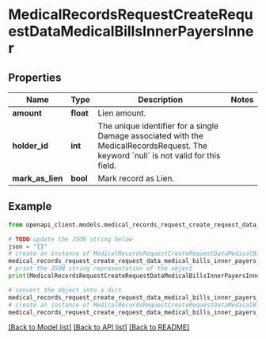 # MedicalRecordsRequestCreateRequestDataMedicalBillsInnerPayersInner


## Properties

Name | Type | Description | Notes
------------ | ------------- | ------------- | -------------
**amount** | **float** | Lien amount. | 
**holder_id** | **int** | The unique identifier for a single Damage associated with the MedicalRecordsRequest. The keyword &#x60;null&#x60; is not valid for this field. | 
**mark_as_lien** | **bool** | Mark record as Lien. | 

## Example

```python
from openapi_client.models.medical_records_request_create_request_data_medical_bills_inner_payers_inner import MedicalRecordsRequestCreateRequestDataMedicalBillsInnerPayersInner

# TODO update the JSON string below
json = "{}"
# create an instance of MedicalRecordsRequestCreateRequestDataMedicalBillsInnerPayersInner from a JSON string
medical_records_request_create_request_data_medical_bills_inner_payers_inner_instance = MedicalRecordsRequestCreateRequestDataMedicalBillsInnerPayersInner.from_json(json)
# print the JSON string representation of the object
print(MedicalRecordsRequestCreateRequestDataMedicalBillsInnerPayersInner.to_json())

# convert the object into a dict
medical_records_request_create_request_data_medical_bills_inner_payers_inner_dict = medical_records_request_create_request_data_medical_bills_inner_payers_inner_instance.to_dict()
# create an instance of MedicalRecordsRequestCreateRequestDataMedicalBillsInnerPayersInner from a dict
medical_records_request_create_request_data_medical_bills_inner_payers_inner_from_dict = MedicalRecordsRequestCreateRequestDataMedicalBillsInnerPayersInner.from_dict(medical_records_request_create_request_data_medical_bills_inner_payers_inner_dict)
```
[[Back to Model list]](../README.md#documentation-for-models) [[Back to API list]](../README.md#documentation-for-api-endpoints) [[Back to README]](../README.md)


